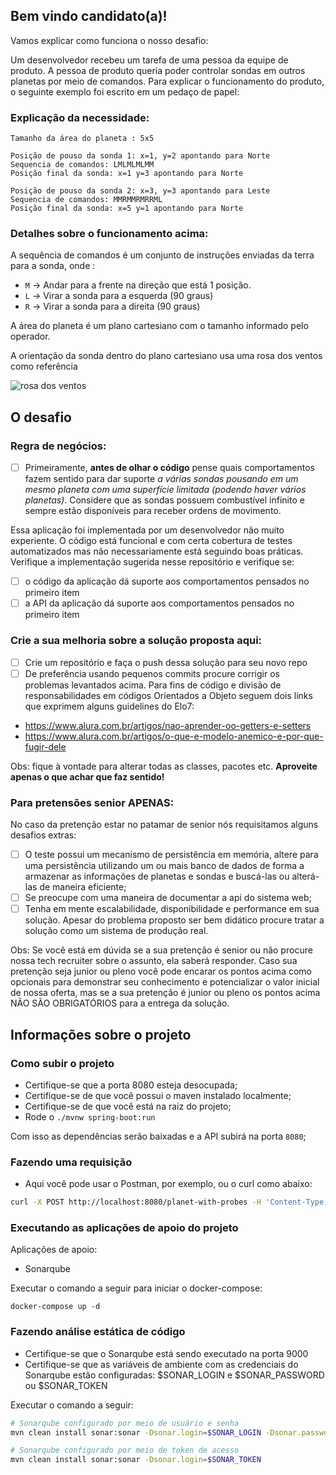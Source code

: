 ## Bem vindo candidato(a)!

Vamos explicar como funciona o nosso desafio:

Um desenvolvedor recebeu um tarefa de uma pessoa da equipe de produto. A pessoa de produto queria poder controlar sondas em outros planetas por meio de comandos. Para explicar o funcionamento do produto, o seguinte exemplo foi escrito em um pedaço de papel:

### Explicação da necessidade:
```
Tamanho da área do planeta : 5x5

Posição de pouso da sonda 1: x=1, y=2 apontando para Norte
Sequencia de comandos: LMLMLMLMM
Posição final da sonda: x=1 y=3 apontando para Norte

Posição de pouso da sonda 2: x=3, y=3 apontando para Leste
Sequencia de comandos: MMRMMRMRRML
Posição final da sonda: x=5 y=1 apontando para Norte
```

### Detalhes sobre o funcionamento acima:

A sequência de comandos é um conjunto de instruções enviadas da terra para a sonda, onde :
- `M` -> Andar para a frente na direção que está 1 posição.
- `L` -> Virar a sonda para a esquerda (90 graus)
- `R` -> Virar a sonda para a direita (90 graus)

A área do planeta é um plano cartesiano com o tamanho informado pelo operador.

A orientação da sonda dentro do plano cartesiano usa uma rosa dos ventos como referência

![rosa dos ventos](http://i.imgur.com/li8Ae5L.png "Rosa dos Ventos")


## O desafio

### Regra de negócios:

- [ ] Primeiramente, **antes de olhar o código** pense quais comportamentos fazem sentido para dar suporte *a várias sondas pousando em um mesmo planeta com uma superfície limitada (podendo haver vários planetas)*. Considere que as sondas possuem combustível infinito e sempre estão disponíveis para receber ordens de movimento.

Essa aplicação foi implementada por um desenvolvedor não muito experiente. O código está funcional e com certa cobertura de testes automatizados mas não necessariamente está seguindo boas práticas. Verifique a implementação sugerida nesse repositório e verifique se:

- [ ] o código da aplicação dá suporte aos comportamentos pensados no primeiro item
- [ ] a API da aplicação dá suporte aos comportamentos pensados no primeiro item

### Crie a sua melhoria sobre a solução proposta aqui:

- [ ] Crie um repositório e faça o push dessa solução para seu novo repo
- [ ] De preferência usando pequenos commits procure corrigir os problemas levantados acima. Para fins de código e divisão de responsabilidades em códigos Orientados a Objeto seguem dois links que exprimem alguns guidelines do Elo7: 

- https://www.alura.com.br/artigos/nao-aprender-oo-getters-e-setters
- https://www.alura.com.br/artigos/o-que-e-modelo-anemico-e-por-que-fugir-dele

Obs: fique à vontade para alterar todas as classes, pacotes etc. **Aproveite apenas o que achar que faz sentido!**

### Para pretensões senior APENAS:

No caso da pretenção estar no patamar de senior nós requisitamos alguns desafios extras:

- [ ] O teste possui um mecanismo de persistência em memória, altere para uma persistência utilizando um ou mais banco de dados de forma a armazenar as informações de planetas e sondas e buscá-las ou alterá-las de maneira eficiente;
- [ ] Se preocupe com uma maneira de documentar a api do sistema web;
- [ ] Tenha em mente escalabilidade, disponibilidade e performance em sua solução. Apesar do problema proposto ser bem didático procure tratar a solução como um sistema de produção real.

Obs: Se você está em dúvida se a sua pretenção é senior ou não procure nossa tech recruiter sobre o assunto, ela saberá responder. Caso sua pretenção seja junior ou pleno você pode encarar os pontos acima como opcionais para demonstrar seu conhecimento e potencializar o valor inicial de nossa oferta, mas se a sua pretenção é junior ou pleno os pontos acima NÃO SÃO OBRIGATÓRIOS para a entrega da solução.

## Informações sobre o projeto

### Como subir o projeto

- Certifique-se que a porta 8080 esteja desocupada;
- Certifique-se de que você possui o maven instalado localmente;
- Certifique-se de que você está na raiz do projeto;
- Rode o `./mvnw spring-boot:run`

Com isso as dependências serão baixadas e a API subirá na porta `8080`;

### Fazendo uma requisição

- Aqui você pode usar o Postman, por exemplo, ou o curl como abaixo:

```bash
curl -X POST http://localhost:8080/planet-with-probes -H 'Content-Type: application/json' -d '{"width":10,"height":10,"probes":[{"coordinate":{"x":1,"y":2},"direction":"NORTH","commands":"LMLMLMLMM"},{"coordinate":{"x":3,"y":3},"direction":"EAST","commands":"MMRMMRMRRM"}]}'
```

### Executando as aplicações de apoio do projeto

Aplicações de apoio:
- Sonarqube


Executar o comando a seguir para iniciar o docker-compose:

```base
docker-compose up -d
```

### Fazendo análise estática de código

- Certifique-se que o Sonarqube está sendo executado na porta 9000
- Certifique-se que as variáveis de ambiente com as credenciais do Sonarqube estão configuradas: $SONAR_LOGIN e $SONAR_PASSWORD ou $SONAR_TOKEN

Executar o comando a seguir:

```bash
# Sonarqube configurado por meio de usuário e senha
mvn clean install sonar:sonar -Dsonar.login=$SONAR_LOGIN -Dsonar.password=$SONAR_PASSWORD

# Sonarqube configurado por meio de token de acesso
mvn clean install sonar:sonar -Dsonar.login=$SONAR_TOKEN
```